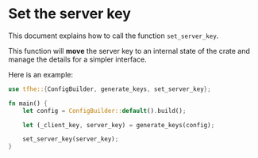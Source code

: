 # Set the server key

This document explains how to call the function `set_server_key`.

This function will **move** the server key to an internal state of the crate and manage the details for a simpler interface.

Here is an example:

```rust
use tfhe::{ConfigBuilder, generate_keys, set_server_key};

fn main() {
    let config = ConfigBuilder::default().build();

    let (_client_key, server_key) = generate_keys(config);

    set_server_key(server_key);
}
```
